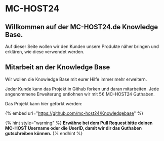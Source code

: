 # MC-HOST24

## Willkommen auf der MC-HOST24.de Knowledge Base.

Auf dieser Seite wollen wir den Kunden unsere Produkte näher bringen und erklären, wie diese verwendet werden.

## Mitarbeit an der Knowledge Base

Wir wollen die Knowledge Base mit eurer Hilfe immer mehr erweitern.

Jeder Kunde kann das Projekt in Github forken und daran mitarbeiten. Jede angenommene Erweiterung entlohnen wir mit 5€ MC-HOST24 Guthaben.

Das Projekt kann hier geforkt werden:

{% embed url="https://github.com/mc-host24/Knowledgebase" %}

{% hint style="warning" %}
**Erwähne bei dem Pull Request bitte deinen MC-HOST Username oder die UserID, damit wir dir das Guthaben gutschreiben können.**
{% endhint %}
